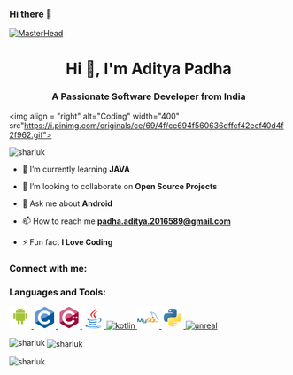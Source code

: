 ### Hi there 👋

<!--
**sharluk/sharluk** is a ✨ _special_ ✨ repository because its `README.md` (this file) appears on your GitHub profile.

Here are some ideas to get you started:

- 🔭 I’m currently working on ...
- 🌱 I’m currently learning ...
- 👯 I’m looking to collaborate on ...
- 🤔 I’m looking for help with ...
- 💬 Ask me about ...
- 📫 How to reach me: ...
- 😄 Pronouns: ...
- ⚡ Fun fact: ...
-->
[![MasterHead](https://64.media.tumblr.com/c028f8ba974ab41f7d8a5841eb7477b7/tumblr_okz8qor68v1tqou9go1_640.gifv)](https://sharluk.io)
<h1 align="center">Hi 👋, I'm Aditya Padha</h1>
<h3 align="center">A Passionate Software Developer from India</h3>

<img align = "right" alt="Coding" width="400" src"https://i.pinimg.com/originals/ce/69/4f/ce694f560636dffcf42ecf40d4f2f962.gif">

<p align="left"> <img src="https://komarev.com/ghpvc/?username=sharluk&label=Profile%20views&color=0e75b6&style=flat" alt="sharluk" /> </p>

- 🌱 I’m currently learning **JAVA**

- 👯 I’m looking to collaborate on **Open Source Projects**

- 💬 Ask me about **Android**

- 📫 How to reach me **padha.aditya.2016589@gmail.com**

- ⚡ Fun fact **I Love Coding**

<h3 align="left">Connect with me:</h3>
<p align="left">
</p>

<h3 align="left">Languages and Tools:</h3>
<p align="left"> <a href="https://developer.android.com" target="_blank" rel="noreferrer"> <img src="https://raw.githubusercontent.com/devicons/devicon/master/icons/android/android-original-wordmark.svg" alt="android" width="40" height="40"/> </a> <a href="https://www.cprogramming.com/" target="_blank" rel="noreferrer"> <img src="https://raw.githubusercontent.com/devicons/devicon/master/icons/c/c-original.svg" alt="c" width="40" height="40"/> </a> <a href="https://www.w3schools.com/cpp/" target="_blank" rel="noreferrer"> <img src="https://raw.githubusercontent.com/devicons/devicon/master/icons/cplusplus/cplusplus-original.svg" alt="cplusplus" width="40" height="40"/> </a> <a href="https://www.java.com" target="_blank" rel="noreferrer"> <img src="https://raw.githubusercontent.com/devicons/devicon/master/icons/java/java-original.svg" alt="java" width="40" height="40"/> </a> <a href="https://kotlinlang.org" target="_blank" rel="noreferrer"> <img src="https://www.vectorlogo.zone/logos/kotlinlang/kotlinlang-icon.svg" alt="kotlin" width="40" height="40"/> </a> <a href="https://www.mysql.com/" target="_blank" rel="noreferrer"> <img src="https://raw.githubusercontent.com/devicons/devicon/master/icons/mysql/mysql-original-wordmark.svg" alt="mysql" width="40" height="40"/> </a> <a href="https://www.python.org" target="_blank" rel="noreferrer"> <img src="https://raw.githubusercontent.com/devicons/devicon/master/icons/python/python-original.svg" alt="python" width="40" height="40"/> </a> <a href="https://unrealengine.com/" target="_blank" rel="noreferrer"> <img src="https://raw.githubusercontent.com/kenangundogan/fontisto/036b7eca71aab1bef8e6a0518f7329f13ed62f6b/icons/svg/brand/unreal-engine.svg" alt="unreal" width="40" height="40"/> </a> </p>

<p><img align="left" src="https://github-readme-stats.vercel.app/api/top-langs?username=sharluk&show_icons=true&locale=en&layout=compact" alt="sharluk" /></p>

<p>&nbsp;<img align="center" src="https://github-readme-stats.vercel.app/api?username=sharluk&show_icons=true&locale=en" alt="sharluk" /></p>

<p><img align="center" src="https://github-readme-streak-stats.herokuapp.com/?user=sharluk&" alt="sharluk" /></p>


